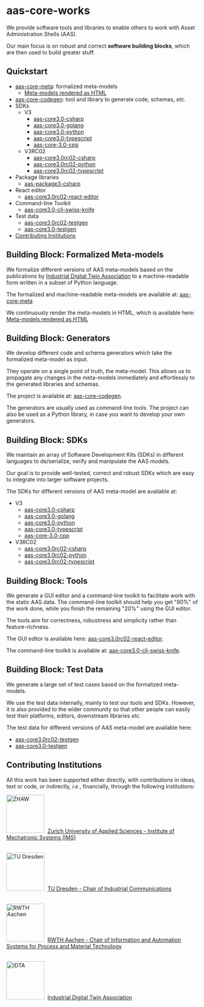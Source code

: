 # aas-core-works

We provide software tools and libraries to enable others to work with Asset Administration Shells (AAS).

Our main focus is on robust and correct **software building blocks**, which are then used to build greater stuff.

## Quickstart

* [aas-core-meta]: formalized meta-models
  * [Meta-models rendered as HTML] 
* [aas-core-codegen]: tool and library to generate code, schemas, *etc.*
* SDKs
  * V3
    * [aas-core3.0-csharp]
    * [aas-core3.0-golang]
    * [aas-core3.0-python]
    * [aas-core3.0-typescript]
    * [aas-core-3.0-cpp]
  * V3RC02
    * [aas-core3.0rc02-csharp]
    * [aas-core3.0rc02-python]
    * [aas-core3.0rc02-typescript]
* Package libraries
  * [aas-package3-csharp]
* React editor
  * [aas-core3.0rc02-react-editor]
* Command-line Toolkit
  * [aas-core3.0-cli-swiss-knife]
* Test data
  * [aas-core3.0rc02-testgen]
  * [aas-core3.0-testgen]
* [Contributing Institutions](#contributing-institutions)

[aas-core-meta]: https://github.com/aas-core-works/aas-core-meta
[Meta-models rendered as HTML]: https://aas-core-works.github.io/aas-core-meta/
[aas-core-codegen]: https://github.com/aas-core-works/aas-core-codegen

[aas-core3.0rc02-csharp]: https://github.com/aas-core-works/aas-core3.0rc02-csharp
[aas-core3.0rc02-python]: https://github.com/aas-core-works/aas-core3.0rc02-python
[aas-core3.0rc02-typescript]: https://github.com/aas-core-works/aas-core3.0rc02-typescript

[aas-core3.0-csharp]: https://github.com/aas-core-works/aas-core3.0-csharp
[aas-core3.0-golang]: https://github.com/aas-core-works/aas-core3.0-golang
[aas-core3.0-python]: https://github.com/aas-core-works/aas-core3.0-python
[aas-core3.0-typescript]: https://github.com/aas-core-works/aas-core3.0-typescript
[aas-core-3.0-cpp]: https://github.com/aas-core-works/aas-core3.0-cpp

[aas-package3-csharp]: https://github.com/aas-core-works/aas-package3-csharp

[aas-core3.0rc02-react-editor]: https://github.com/aas-core-works/aas-core3.0rc02-react-editor

[aas-core3.0-cli-swiss-knife]: https://github.com/aas-core-works/aas-core3.0-cli-swiss-knife

[aas-core3.0rc02-testgen]: https://github.com/aas-core-works/aas-core3.0rc02-testgen
[aas-core3.0-testgen]: https://github.com/aas-core-works/aas-core3.0-testgen

## Building Block: Formalized Meta-models

We formalize different versions of AAS meta-models based on the publications by [Industrial Digital Twin Association] to a machine-readable form written in a subset of Python language.

[Industrial Digital Twin Association]: https://industrialdigitaltwin.org/

The formalized and machine-readable meta-models are available at: [aas-core-meta]

We continuously render the meta-models in HTML, which is available here: [Meta-models rendered as HTML] 

## Building Block: Generators

We develop different code and schema generators which take the formalized meta-model as input.

They operate on a single point of truth, the meta-model. 
This allows us to propagate any changes in the meta-models immediately and effortlessly to the generated libraries and schemas.

The project is available at: [aas-core-codegen].

The generators are usually used as command-line tools.
The project can also be used as a Python library, in case you want to develop your own generators.

## Building Block: SDKs

We maintain an array of Software Development Kits (SDKs) in different languages to de/serialize, verify and manipulate the AAS models.

Our goal is to provide well-tested, correct and robust SDKs which are easy to integrate into larger software projects.

The SDKs for different versions of AAS meta-model are available at:

* V3
  * [aas-core3.0-csharp]
  * [aas-core3.0-golang]
  * [aas-core3.0-python]
  * [aas-core3.0-typescript]
  * [aas-core-3.0-cpp]
* V3RC02
  * [aas-core3.0rc02-csharp]
  * [aas-core3.0rc02-python]
  * [aas-core3.0rc02-typescript]

## Building Block: Tools

We generate a GUI editor and a command-line toolkit to facilitate work with the static AAS data.
The command-line toolkit should help you get "80%" of the work done, while you finish the remaining "20%" using the GUI editor.

The tools aim for correctness, robustness and simplicity rather than feature-richness.

The GUI editor is available here: [aas-core3.0rc02-react-editor].

The command-line toolkit is available at: [aas-core3.0-cli-swiss-knife].

## Building Block: Test Data

We generate a large set of test cases based on the formalized meta-models.

We use the test data internally, mainly to test our tools and SDKs.
However, it is also provided to the wider community so that other people can easily test their platforms, editors, downstream libraries *etc.*

The test data for different versions of AAS meta-model are available here:

* [aas-core3.0rc02-testgen]
* [aas-core3.0-testgen]

## Contributing Institutions

All this work has been supported either directly, with contributions in ideas, text or code, or indirectly, *i.e.*, financially, through the following institutions:

[<img alt="ZHAW" src="https://github.com/aas-core-works/.github/assets/5072771/76d675a5-c6a7-43e7-b6ed-ca304238498d" width=100 />](https://www.zhaw.ch/en/engineering/institutes-centres/ims/)&nbsp;
[Zurich University of Applied Sciences - Institute of Mechatronic Systems (IMS)](https://www.zhaw.ch/en/engineering/institutes-centres/ims/)<br/><br/>

[<img alt="TU Dresden" src="https://github.com/aas-core-works/.github/assets/5072771/e2cfbb3f-581c-4b98-a0ea-81c617811c67" width=100 />](https://tu-dresden.de/ing/informatik/ai/professur-fuer-prozesskommunikation/)&nbsp;
[TU Dresden - Chair of Industrial Communications](https://tu-dresden.de/ing/informatik/ai/professur-fuer-prozesskommunikation/)<br/><br/>

[<img alt="RWTH Aachen" src="https://github.com/aas-core-works/.github/assets/5072771/4148dc68-f0c7-4df2-b495-e0bae0833ad1" width=100 />](https://www.iat.rwth-aachen.de/cms/~eety/iat/?lidx=1)&nbsp;
[RWTH Aachen - Chair of Information and Automation Systems for Process and Material Technology](https://www.iat.rwth-aachen.de/cms/~eety/iat/?lidx=1)<br/><br/>

[<img alt="IDTA" src="https://github.com/aas-core-works/.github/assets/5072771/bce7288d-3bac-40cc-aa05-c6136666fc3b" width=100/>](https://industrialdigitaltwin.org/)&nbsp;
[Industrial Digital Twin Association](https://industrialdigitaltwin.org/)
